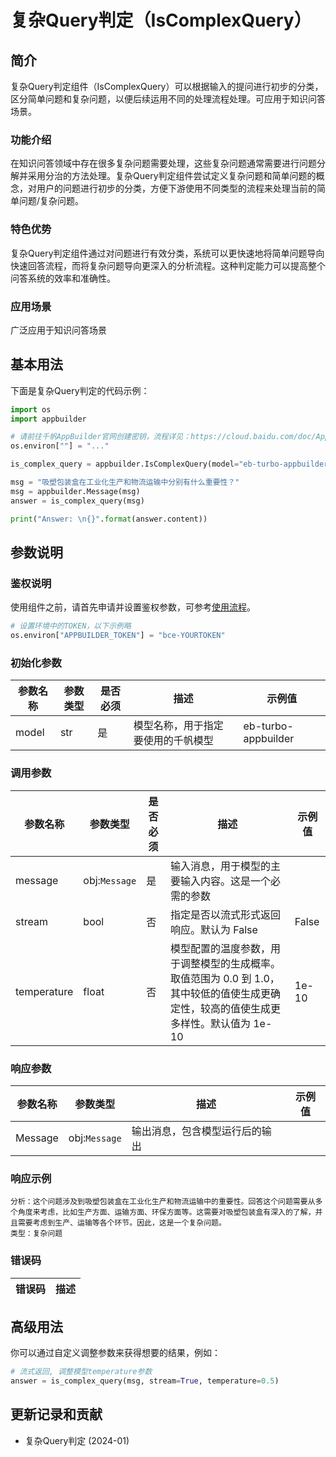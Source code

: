 # 复杂Query判定（IsComplexQuery）

## 简介
复杂Query判定组件（IsComplexQuery）可以根据输入的提问进行初步的分类，区分简单问题和复杂问题，以便后续运用不同的处理流程处理。可应用于知识问答场景。

### 功能介绍
在知识问答领域中存在很多复杂问题需要处理，这些复杂问题通常需要进行问题分解并采用分治的方法处理。复杂Query判定组件尝试定义复杂问题和简单问题的概念，对用户的问题进行初步的分类，方便下游使用不同类型的流程来处理当前的简单问题/复杂问题。

### 特色优势
复杂Query判定组件通过对问题进行有效分类，系统可以更快速地将简单问题导向快速回答流程，而将复杂问题导向更深入的分析流程。这种判定能力可以提高整个问答系统的效率和准确性。

### 应用场景
广泛应用于知识问答场景

## 基本用法
下面是复杂Query判定的代码示例：
```python
import os
import appbuilder

# 请前往千帆AppBuilder官网创建密钥，流程详见：https://cloud.baidu.com/doc/AppBuilder/s/Olq6grrt6#1%E3%80%81%E5%88%9B%E5%BB%BA%E5%AF%86%E9%92%A5
os.environ[""] = "..."

is_complex_query = appbuilder.IsComplexQuery(model="eb-turbo-appbuilder")

msg = "吸塑包装盒在工业化生产和物流运输中分别有什么重要性？"
msg = appbuilder.Message(msg)
answer = is_complex_query(msg)

print("Answer: \n{}".format(answer.content))
```

## 参数说明

### 鉴权说明
使用组件之前，请首先申请并设置鉴权参数，可参考[使用流程](https://cloud.baidu.com/doc/AppBuilder/s/Olq6grrt6#1%E3%80%81%E5%88%9B%E5%BB%BA%E5%AF%86%E9%92%A5)。
```python
# 设置环境中的TOKEN，以下示例略
os.environ["APPBUILDER_TOKEN"] = "bce-YOURTOKEN"
```

### 初始化参数
|参数名称 |参数类型 |是否必须 |描述 |示例值|
|--------|--------|--------|----|------|
|model |str  |是 |模型名称，用于指定要使用的千帆模型|eb-turbo-appbuilder|

### 调用参数
|参数名称 |参数类型 |是否必须 |描述 |示例值|
|--------|--------|--------|----|------|
|message |obj:`Message`|是 |输入消息，用于模型的主要输入内容。这是一个必需的参数| |
|stream|bool|否 |指定是否以流式形式返回响应。默认为 False|False|
|temperature|float|否 |模型配置的温度参数，用于调整模型的生成概率。取值范围为 0.0 到 1.0，其中较低的值使生成更确定性，较高的值使生成更多样性。默认值为 1e-10|1e-10|

### 响应参数
|参数名称 |参数类型 |描述 |示例值|
|--------|--------|----|------|
|Message |obj:`Message` |输出消息，包含模型运行后的输出| |

### 响应示例
```text
分析：这个问题涉及到吸塑包装盒在工业化生产和物流运输中的重要性。回答这个问题需要从多个角度来考虑，比如生产方面、运输方面、环保方面等。这需要对吸塑包装盒有深入的了解，并且需要考虑到生产、运输等各个环节。因此，这是一个复杂问题。
类型：复杂问题
```

### 错误码
|错误码|描述|
|------|---|

## 高级用法
你可以通过自定义调整参数来获得想要的结果，例如：
```python
# 流式返回, 调整模型temperature参数
answer = is_complex_query(msg, stream=True, temperature=0.5)
```

## 更新记录和贡献
* 复杂Query判定 (2024-01)
